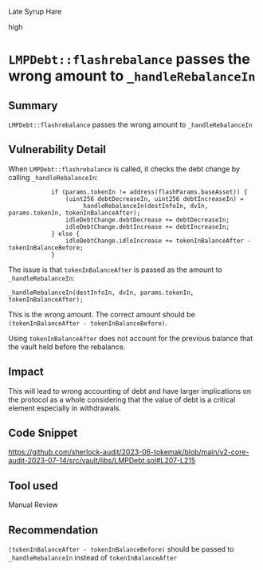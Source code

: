 Late Syrup Hare

high

# `LMPDebt::flashrebalance` passes the wrong amount to `_handleRebalanceIn`
## Summary

`LMPDebt::flashrebalance` passes the wrong amount to `_handleRebalanceIn`

## Vulnerability Detail

When `LMPDebt::flashrebalance` is called, it checks the debt change by calling `_handleRebalanceIn`:

```solidity
            if (params.tokenIn != address(flashParams.baseAsset)) {
                (uint256 debtDecreaseIn, uint256 debtIncreaseIn) =
                    _handleRebalanceIn(destInfoIn, dvIn, params.tokenIn, tokenInBalanceAfter);
                idleDebtChange.debtDecrease += debtDecreaseIn;
                idleDebtChange.debtIncrease += debtIncreaseIn;
            } else {
                idleDebtChange.idleIncrease += tokenInBalanceAfter - tokenInBalanceBefore;
            }
```

The issue is that `tokenInBalanceAfter` is passed as the amount to `_handleRebalanceIn`:

```solidity
_handleRebalanceIn(destInfoIn, dvIn, params.tokenIn, tokenInBalanceAfter);
```

This is the wrong amount. The correct amount should be `(tokenInBalanceAfter - tokenInBalanceBefore)`.

Using `tokenInBalanceAfter` does not account for the previous balance that the vault held before the rebalance.

## Impact

This will lead to wrong accounting of debt and have larger implications on the protocol as a whole considering that the value of debt is a critical element especially in withdrawals.

## Code Snippet

https://github.com/sherlock-audit/2023-06-tokemak/blob/main/v2-core-audit-2023-07-14/src/vault/libs/LMPDebt.sol#L207-L215

## Tool used

Manual Review

## Recommendation

 `(tokenInBalanceAfter - tokenInBalanceBefore)` should be passed to `_handleRebalanceIn` instead of `tokenInBalanceAfter`